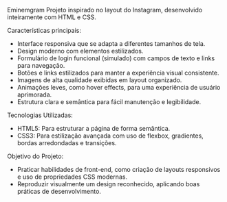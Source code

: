 Eminemgram
Projeto inspirado no layout do Instagram, desenvolvido inteiramente com HTML e CSS.  

Características principais:
- Interface responsiva que se adapta a diferentes tamanhos de tela.
- Design moderno com elementos estilizados.
- Formulário de login funcional (simulado) com campos de texto e links para navegação.
- Botões e links estilizados para manter a experiência visual consistente.
- Imagens de alta qualidade exibidas em layout organizado.
- Animações leves, como hover effects, para uma experiência de usuário aprimorada.
- Estrutura clara e semântica para fácil manutenção e legibilidade.

Tecnologias Utilizadas:
- HTML5: Para estruturar a página de forma semântica.
- CSS3: Para estilização avançada com uso de flexbox, gradientes, bordas arredondadas e transições.

Objetivo do Projeto:
- Praticar habilidades de front-end, como criação de layouts responsivos e uso de propriedades CSS modernas.
- Reproduzir visualmente um design reconhecido, aplicando boas práticas de desenvolvimento.
